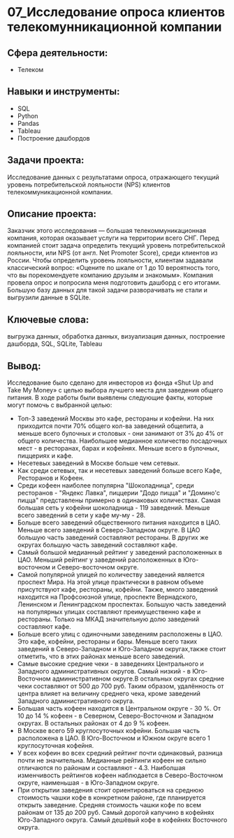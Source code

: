 # 07_Исследование опроса клиентов телекомунникационной компании
## Сфера деятельности:
- Телеком
## Навыки и инструменты:
- SQL
- Python
- Pandas
- Tableau
- Построение дашбордов
## Задачи проекта:
Исследование данных с результатами опроса, отражающего текущий уровень потребительской лояльности (NPS) клиентов телекоммуникационной компании.
## Описание проекта:
Заказчик этого исследования — большая телекоммуникационная компания, которая оказывает услуги на территории всего СНГ. Перед компанией стоит задача определить текущий уровень потребительской лояльности, или NPS (от англ. Net Promoter Score), среди клиентов из России.
Чтобы определить уровень лояльности, клиентам задавали классический вопрос: «Оцените по шкале от 1 до 10 вероятность того, что вы порекомендуете компанию друзьям и знакомым».
Компания провела опрос и попросила меня подготовить дашборд с его итогами. Большую базу данных для такой задачи разворачивать не стали и выгрузили данные в SQLite.
## Ключевые слова:
выгрузка данных, обработка данных, визуализация данных, построение дашборда, SQL, SQLite, Tableau
## Вывод:
Исследование было сделано для инвесторов из фонда «Shut Up and Take My Money» с целью выбора лучшего места для заведения общего питания. В ходе работы были выявлены следующие факты, которые могут помочь с выбранной целью:

- Топ-3 заведений Москвы это кафе, рестораны и кофейни. На них приходится почти 70% общего кол-ва заведений общепита, а меньше всего булочных и столовых - они занимают от 3% до 4% от общего количества.
Наибольшее медианное количество посадочных мест - в ресторанах, барах и кофейнях. Меньше всего в булочных, пиццериях и кафе.
- Несетевых заведений в Москве больше чем сетевых.
- Как среди сетевых, так и несетевых заведений больше всего Кафе, Ресторанов и Кофеен.
- Среди кофеен наиболее популярна "Шоколадница", среди ресторанов - "Яндекс Лавка", пиццерии "Додо пицца" и "Домино'с пицца" представлены примерно в одинаковых количествах. Самая большая сеть у кофейни шоколадница - 119 заведений. Меньше всего заведений в сети у кафе му-му - 28.
- Больше всего заведений общественного питания находится в ЦАО. Меньше всего заведений в Северо-Западном округе. В ЦАО большую часть заведений составляют рестораны. В других же округах большую часть заведений составляют кафе.
- Самый большой медианный рейтинг у заведений расположенных в ЦАО. Меньший рейтинг у заведений расположенных в Юго-восточном и Северо-восточном округе.
- Самой популярной улицей по количеству заведений является проспект Мира. На этой улице практически в равном объеме присутствуют кафе, рестораны, кофейни. Также, много заведений находится на Профсоюзной улице, проспекте Вернадского, Ленинском и Ленинградском проспектах. Большую часть заведений на популярных улицах составляют преимущественно кафе и рестораны. Только на МКАД значительную долю заведений составляют кафе.
- Больше всего улиц с одиночными заведениям расположены в ЦАО. Это кафе, кофейни, рестораны и бары. Меньше всего таких заведений в Северо-Западном и Юго-Западном округах,также стоит отметить, что в этих районах меньше всего заведений.
- Самые высокие средние чеки - в заведениях Центрального и Западного административных округов. Cамый низкий - в Юго-Восточном административном округе.В остальных округах средние чеки составляют от 500 до 700 руб. Таким образом, удалённость от центра влияет на величину среднего чека, кроме заведений Западного административного округа.
- Большая часть кофеен находится в Центральном округе - 30 %. От 10 до 14 % кофеен - в Северном, Северо-Восточном и Западном округах. В остальных районах от 4 до 9 % кофеен.
- В Москве всего 59 круглосуточных кофейни. Большая часть расположена в ЦАО. В Юго-Восточном и Южном округе всего 1 круглосуточная кофейня.
- У всех кофеин во всех средний рейтинг почти одинаковый, разница почти не значительна. Медианные рейтинги кофеен не сильно отличаются по районам и составляют - 4.3. Наиболшая изменчивость рейтингов кофеен наблюдается в Северо-Восточном округе, наименьшая - в Юго-Западном округе.
- При открытии заведения стоит ориентироваться на среднюю стоимость чашки кофе в конкретном районе, где планируется открыть заведение. Средняя стоимость чашки кофе по всем районам от 135 до 200 руб. Самый дорогой капучино в кофейнях Юго-Западного округа. Самый дешёвый кофе в кофейнях Восточного округа.

